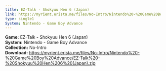 ```yaml
---
title: EZ-Talk - Shokyuu Hen 6 (Japan)
link: https://myrient.erista.me/files/No-Intro/Nintendo%20-%20Game%20Boy%20Advance/EZ-Talk%20-%20Shokyuu%20Hen%206%20(Japan).zip
type: single1
System: Nintendo - Game Boy Advance
---
```

<b>Game:</b> EZ-Talk - Shokyuu Hen 6 (Japan)<br>
<b>System:</b> Nintendo - Game Boy Advance<br>
<b>Collection:</b> No-Intro<br>
<b>Download:</b> https://myrient.erista.me/files/No-Intro/Nintendo%20-%20Game%20Boy%20Advance/EZ-Talk%20-%20Shokyuu%20Hen%206%20(Japan).zip